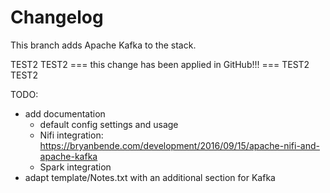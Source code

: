 Changelog
=====

This branch adds Apache Kafka to the stack.

TEST2 TEST2 === this change has been applied in GitHub!!! === TEST2 TEST2

TODO:

* add documentation 
    * default config settings and usage
    * Nifi integration: https://bryanbende.com/development/2016/09/15/apache-nifi-and-apache-kafka
    * Spark integration
* adapt template/Notes.txt with an additional section for Kafka